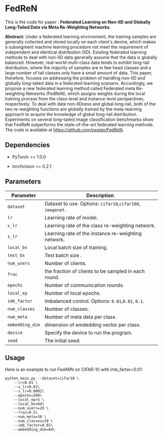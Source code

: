 # FedReN
This is the code for paper :  **Federated Learning on Non-IID and Globally Long-Tailed Data via Meta Re-Weighting Networks**.

**Abstract**: Under a federated learning environment, the training samples are generally collected and stored locally on each client's device, which makes a subsegment  machine learning procedure  not meet the requirement of independent and identical distribution (IID). Existing federated learning methods to deal with non-IID data generally assume that the data is globally balanced. However, real-world multi-class data tends to exhibit long-tail distribution, where the majority of samples are in few head classes and a large number of tail classes only have a small amount of data. This paper, therefore, focuses on addressing the problem of handling non-IID and globally long-tailed data in a federated learning scenario. Accordingly, we propose a new federated learning method called Federated meta Re-weighting Networks (FedReN), which assigns weights during the local training process from the class-level and instance-level perspectives, respectively. To deal with data non-IIDness and global long-tail, both of the two re-weighting functions are globally trained by the meta-learning approach to acquire the knowledge of global long-tail distribution. Experiments on several long-tailed image classification benchmarks show that FedReN outperforms the state-of-the-art federated learning methods. The code is available at https://github.com/pxqian/FedReN.

## Dependencies

* PyTorch >= 1.0.0

* torchvision >= 0.2.1

  

## Parameters

| Parameter     | Description                                              |
| ------------- | -------------------------------------------------------- |
| `dataset`     | Dataset to use. Options: `cifar10`,`cifar100`, `imagenet`. |
| `lr`          | Learning rate of model.                                  |
| `v_lr`        | Learning rate of the class re-weighting network.                   |
| `s_lr`        | Learning rate of the instance re-weighting network.                   |
| `local_bs`    | Local batch size of training.                            |
| `test_bs`     | Test batch size .                                        |
| `num_users`   | Number of clients.                                       |
| `frac`        | the fraction of clients to be sampled in each round.     |
| `epochs`      | Number of communication rounds.                          |
| `local_ep`    | Number of local epochs.                                  |
| `imb_factor`  | Imbalanced control. Options: `0.01`,`0.02`, `0.1`.       |
| `num_classes` | Number of classes.                                       |
| `num_meta`    | Number of meta data per class.                           |
| `embedding_dim`    | dimension of emdedding vector  per class.                           |
| `device`      | Specify the device to run the program.                   |
| `seed`        | The initial seed.                                        |


## Usage

Here is an example to run FedARN on CIFAR-10 with imb_fartor=0.01:

```
python main.py --dataset=cifar10 \
    --lr=0.01 \
    --v_lr=0.01\
    --s_lr=0.0001\
    --epochs=200\
    --local_ep=5 \
    --local_bs=64\
    --num_users=20 \
    --frac=0.5\
    --num_meta=10 \
    --num_classes=10 \
    --imb_factor=0.01\
    --embedding_dim=64\
```

